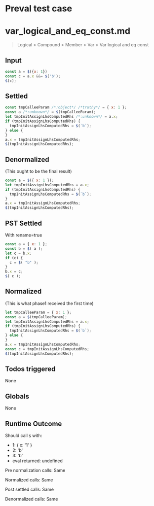 # Preval test case

# var_logical_and_eq_const.md

> Logical > Compound > Member > Var > Var logical and eq const
>
>

## Input

`````js filename=intro
const a = $({x: 1})
const c = a.x &&= $('b');
$(c);
`````


## Settled


`````js filename=intro
const tmpCalleeParam /*:object*/ /*truthy*/ = { x: 1 };
const a /*:unknown*/ = $(tmpCalleeParam);
let tmpInitAssignLhsComputedRhs /*:unknown*/ = a.x;
if (tmpInitAssignLhsComputedRhs) {
  tmpInitAssignLhsComputedRhs = $(`b`);
} else {
}
a.x = tmpInitAssignLhsComputedRhs;
$(tmpInitAssignLhsComputedRhs);
`````


## Denormalized
(This ought to be the final result)

`````js filename=intro
const a = $({ x: 1 });
let tmpInitAssignLhsComputedRhs = a.x;
if (tmpInitAssignLhsComputedRhs) {
  tmpInitAssignLhsComputedRhs = $(`b`);
}
a.x = tmpInitAssignLhsComputedRhs;
$(tmpInitAssignLhsComputedRhs);
`````


## PST Settled
With rename=true

`````js filename=intro
const a = { x: 1 };
const b = $( a );
let c = b.x;
if (c) {
  c = $( "b" );
}
b.x = c;
$( c );
`````


## Normalized
(This is what phase1 received the first time)

`````js filename=intro
let tmpCalleeParam = { x: 1 };
const a = $(tmpCalleeParam);
let tmpInitAssignLhsComputedRhs = a.x;
if (tmpInitAssignLhsComputedRhs) {
  tmpInitAssignLhsComputedRhs = $(`b`);
} else {
}
a.x = tmpInitAssignLhsComputedRhs;
const c = tmpInitAssignLhsComputedRhs;
$(tmpInitAssignLhsComputedRhs);
`````


## Todos triggered


None


## Globals


None


## Runtime Outcome


Should call `$` with:
 - 1: { x: '1' }
 - 2: 'b'
 - 3: 'b'
 - eval returned: undefined

Pre normalization calls: Same

Normalized calls: Same

Post settled calls: Same

Denormalized calls: Same
